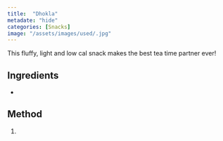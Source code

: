 ```yaml
---
title:  "Dhokla"
metadate: "hide"
categories: [Snacks]
image: "/assets/images/used/.jpg"
---
```


This fluffy, light and low cal snack makes the best tea time partner ever!

## Ingredients

- 

## Method

1. 

